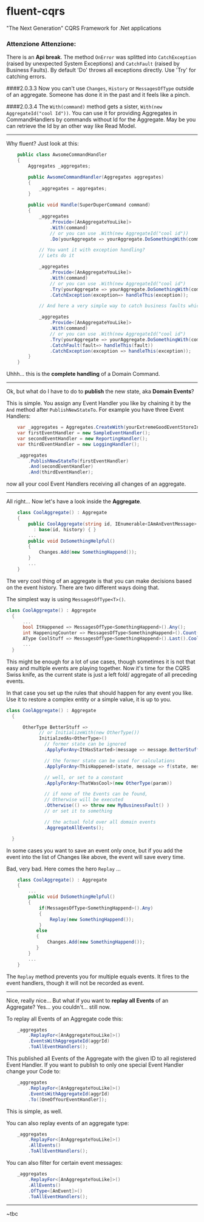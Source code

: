 # fluent-cqrs
"The Next Generation" CQRS Framework for .Net applications

### Attenzione Attenzione:
There is an **Api break**. The method `OnError` was splitted into `CatchException`
(raised by unexpected System Exceptions) and `CatchFault` (raised by Business Faults).
By default 'Do' throws all exceptions directly. Use 'Try' for catching errors.

####2.0.3.3
Now you can't use `Changes`, `History` or `MessagesOfType` outside of an aggregate.
Someone has done it in the past and it feels like a pinch.

####2.0.3.4
The `With(command)` method gets a sister, `With(new AggregateId("cool Id"))`. You can use it for providing Aggregates in
CommandHandlers by commands without Id for the Aggregate. May be you can retrieve the Id by an other way like Read Model.

---

Why fluent? Just look at this:

```csharp
    public class AwsomeCommandHandler
    {
        Aggregates _aggregates;

        public AwsomeCommandHandler(Aggregates aggregates)
        {
            _aggregates = aggregates;
        }

        public void Handle(SuperDuperCommand command)
        {
            _aggregates
                .Provide<[AnAggregateYouLike]>
                .With(command)
                // or you can use .With(new AggregateId("cool id"))
                .Do(yourAggregate => yourAggregate.DoSomethingWith(command.Data));

            // You want it with exception handling?
            // Lets do it

            _aggregates
                .Provide<[AnAggregateYouLike]>
                .With(command)
                // or you can use .With(new AggregateId("cool id")
                .Try(yourAggregate => yourAggregate.DoSomethingWith(command.Data))
                .CatchException(exception=> handleThis(exception));

            // And here a very simple way to catch business faults which might be thrown within the Aggregate

            _aggregates
                .Provide<[AnAggregateYouLike]>
                .With(command)
                // or you can use .With(new AggregateId("cool id")
                .Try(yourAggregate => yourAggregate.DoSomethingWith(command.Data))
                .CatchFault(fault=> handleThis(fault))
                .CatchException(exception => handleThis(exception));
        }
    }
```
Uhhh... this is the **complete handling** of a Domain Command.

---

Ok, but what do I have to do to **publish** the new state, aka **Domain Events**?

This is simple. You assign any Event Handler you like by chaining it by the `And` method after `PublishNewStateTo`.
For example you have three Event Handlers:
```csharp
    var _aggregates = Aggregates.CreateWith(yourExtremeGoodEventStoreInstance);
    var firstEventHandler = new SampleEventHandler();
    var secondEventHandler = new ReportingHandler();
    var thirdEventHandler = new LoggingHandler();

    _aggregates
        .PublishNewStateTo(firstEventHandler)
        .And(secondEventHandler)
        .And(thirdEventHandler);
```
now all your cool Event Handlers receiving all changes of an aggregate.

---

All right... Now let's have a look inside the **Aggregate**.
```csharp
    class CoolAggregate() : Aggregate
    {
        public CoolAggregate(string id, IEnumerable<IAmAnEventMessage> history)
          : base(id, history) { }
        ...
        public void DoSomethingHelpful()
        {
            Changes.Add(new SomethingHappend());
        }
        ...
    }
```

The very cool thing of an aggregate is that you can make decisions based on the event history. There are two different ways doing that.

The simplest way is using `MessagesOfType<T>()`.

```csharp
class CoolAggregate() : Aggregate
  {
      ...
      bool ItHappened => MessagesOfType<SomethingHappend>().Any();
      int HappeningCounter => MessagesOfType<SomethingHappend>().Count();
      AType CoolStuff => MessagesOfType<SomethingHappend>().Last().CoolStuff;
      ...
  }
```
This might be enough for a lot of use cases, though sometimes it is not that easy and multiple events are playing together. Now it's time for the CQRS Swiss knife, as the current state is just a left fold/ aggregate of all preceding events.

In that case you set up the rules that should happen for any event you like. Use it to restore a complex entity or a simple value, it is up to you.

```csharp
class CoolAggregate() : Aggregate
  {

      OtherType BetterStuff =>
            // or InitializeWith(new OtherType())    
            InitialzedAs<OtherType>()
              // former state can be ignored
              .ApplyForAny<ItHasStarted>(message => message.BetterStuff)

              // the former state can be used for calculations
              .ApplyForAny<ThisHappened>(state, message => f(state, message.OtherStuff))

              // well, or set to a constant
              .ApplyForAny<ThatWasCool>(new OtherType(param))

              // if none of the Events can be found,
              // Otherwise will be executed   
              .Otherwise(() => throw new MyBusinessFault() )
              // or set it to something

              // the actual fold over all domain events
              .AggregateAllEvents();

  }
```

In some cases you want to save an event only once, but if you add the event into the list of Changes like above,
the event will save every time.

Bad, very bad. Here comes the hero `Replay` ...

```csharp
    class CoolAggregate() : Aggregate
    {
        ...
        public void DoSomethingHelpful()
        {
            if(MessagesOfType<SomethingHappend>().Any)
            {
                Replay(new SomethingHappend());
            }
           else
           {
               Changes.Add(new SomethingHappend());
           }
        }
        ...
    }
```

The `Replay` method prevents you for multiple equals events. It fires to the event handlers, though it will not be recorded as event.

---

Nice, really nice... But what if you want to **replay all Events** of an Aggregate? Yes... you couldn't... still now.

To replay all Events of an Aggregate code this:

```csharp
    _aggregates
        .ReplayFor<[AnAggregateYouLike]>()
        .EventsWithAggregateId(aggrId)
        .ToAllEventHandlers();
```

This published all Events of the Aggregate with the given ID to all registered Event Handler.
If you want to publish to only one special Event Handler change your Code to:

```csharp
    _aggregates
        .ReplayFor<[AnAggregateYouLike]>()
        .EventsWithAggregateId(aggrId)
        .To([OneOfYourEventHandler]);
```

This is simple, as well.

You can also replay events of an aggregate type:

```csharp
    _aggregates
        .ReplayFor<[AnAggregateYouLike]>()
        .AllEvents()
        .ToAllEventHandlers();
```

You can also filter for certain event messages:

```csharp
    _aggregates
        .ReplayFor<[AnAggregateYouLike]>()
        .AllEvents()
        .OfType<[AnEvent]>()
        .ToAllEventHandlers();
```

---

~tbc
